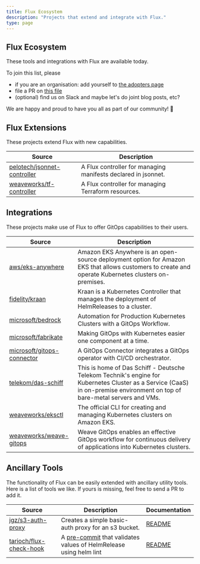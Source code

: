 ```yaml
---
title: Flux Ecosystem
description: "Projects that extend and integrate with Flux."
type: page
---
```


## Flux Ecosystem

These tools and integrations with Flux are available today.

To join this list, please

- if you are an organisation: add yourself to [the adopters page](/adopters)
- file a PR on [this file](https://github.com/fluxcd/website/blob/main/content/en/ecosystem.md)
- (optional) find us on Slack and maybe let's do joint blog posts, etc?

We are happy and proud to have you all as part of our community! :sparkling_heart:

## Flux Extensions

These projects extend Flux with new capabilities.

| Source                                                                        | Description |
| ----------------------------------------------------------------------------- | ----------- |
| [pelotech/jsonnet-controller](https://github.com/pelotech/jsonnet-controller) | A Flux controller for managing manifests declared in jsonnet. |
| [weaveworks/tf-controller](https://github.com/weaveworks/tf-controller)       | A Flux controller for managing Terraform resources. |


## Integrations

These projects make use of Flux to offer GitOps capabilities to their users.

| Source                                                                      | Description |
| --------------------------------------------------------------------------- | ----------- |
| [aws/eks-anywhere](https://github.com/aws/eks-anywhere)                     | Amazon EKS Anywhere is an open-source deployment option for Amazon EKS that allows customers to create and operate Kubernetes clusters on-premises. |
| [fidelity/kraan](https://github.com/fidelity/kraan)                         | Kraan is a Kubernetes Controller that manages the deployment of HelmReleases to a cluster. |
| [microsoft/bedrock](https://github.com/microsoft/bedrock)                   | Automation for Production Kubernetes Clusters with a GitOps Workflow. |
| [microsoft/fabrikate](https://github.com/microsoft/fabrikate)               | Making GitOps with Kubernetes easier one component at a time. |
| [microsoft/gitops-connector](https://github.com/microsoft/gitops-connector) | A GitOps Connector integrates a GitOps operator with CI/CD orchestrator. |
| [telekom/das-schiff](https://github.com/telekom/das-schiff)                 | This is home of Das Schiff - Deutsche Telekom Technik's engine for Kubernetes Cluster as a Service (CaaS) in on-premise environment on top of bare-metal servers and VMs. |
| [weaveworks/eksctl](https://github.com/weaveworks/eksctl)                   | The official CLI for creating and managing Kubernetes clusters on Amazon EKS. |
| [weaveworks/weave-gitops](https://github.com/weaveworks/weave-gitops)       | Weave GitOps enables an effective GitOps workflow for continuous delivery of applications into Kubernetes clusters. |

## Ancillary Tools

The functionality of Flux can be easily extended with ancillary utility tools. Here is a list of tools we like. If yours is missing, feel free to send a PR to add it.

| Source                                                                | Description | Documentation |
| --------------------------------------------------------------------- | ----------- | ------------- |
| [jgz/s3-auth-proxy](https://github.com/jgz/s3-auth-proxy)             | Creates a simple basic-auth proxy for an s3 bucket. | [README](https://github.com/jgz/s3-auth-proxy#readme) |
| [tarioch/flux-check-hook](https://github.com/tarioch/flux-check-hook) | A [pre-commit](http://pre-commit.com) that validates values of HelmRelease using helm lint | [README](https://github.com/tarioch/flux-check-hook#readme) |
